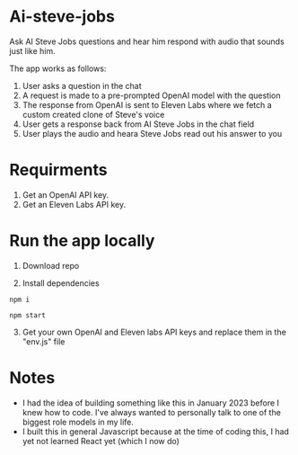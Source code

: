 # Ai-steve-jobs
Ask AI Steve Jobs questions and hear him respond with audio that sounds just like him.

The app works as follows:
  1. User asks a question in the chat
  2. A request is made to a pre-prompted OpenAI model with the question
  3. The response from OpenAI is sent to Eleven Labs where we fetch a custom created clone of Steve's voice
  5. User gets a response back from AI Steve Jobs in the chat field
  6. User plays the audio and heara Steve Jobs read out his answer to you

# Requirments
  1. Get an OpenAI API key.
  2. Get an Eleven Labs API key.


# Run the app locally
  1. Download repo

  2. Install dependencies
```
npm i
```
```
npm start
```
  3. Get your own OpenAI and Eleven labs API keys and replace them in the "env.js" file

# Notes
- I had the idea of building something like this in January 2023 before I knew how to code. I've always wanted to personally talk to one of the biggest role models in my life.
- I built this in general Javascript because at the time of coding this, I had yet not learned React yet (which I now do)
 
